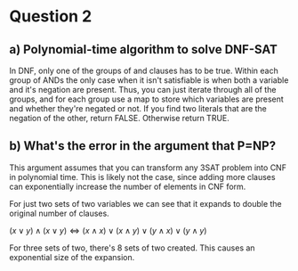 # Question 2

## a) Polynomial-time algorithm to solve DNF-SAT

In DNF, only one of the groups of and clauses has to be true. Within each group
of ANDs the only case when it isn't satisfiable is when both a variable and it's
negation are present. Thus, you can just iterate through all of the groups, and
for each group use a map to store which variables are present and whether
they're negated or not. If you find two literals that are the negation of the
other, return FALSE. Otherwise return TRUE.

## b) What's the error in the argument that P=NP?

This argument assumes that you can transform any 3SAT problem into CNF in
polynomial time. This is likely not the case, since adding more clauses can
exponentially increase the number of elements in CNF form.

For just two sets of two variables we can see that it expands to double the
original number of clauses.

$(x \vee y) \wedge (x \vee y) \iff (x \wedge x) \vee (x \wedge y) \vee (y \wedge
x) \vee (y \wedge y)$

For three sets of two, there's 8 sets of two created. This causes an exponential
size of the expansion.
